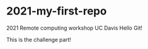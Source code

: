 # 2021-my-first-repo
2021 Remote computing workshop UC Davis
Hello Git!

This is the challenge part!

